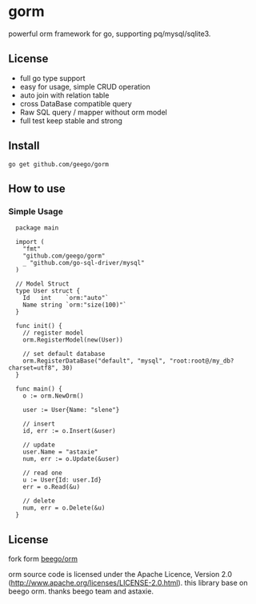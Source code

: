 # gorm

powerful orm framework for go, supporting pq/mysql/sqlite3.

## License
  - full go type support
  - easy for usage, simple CRUD operation
  - auto join with relation table
  - cross DataBase compatible query
  - Raw SQL query / mapper without orm model
  - full test keep stable and strong

## Install
```
go get github.com/geego/gorm
```

## How to use
### Simple Usage
```
  package main

  import (
    "fmt"
    "github.com/geego/gorm"
    _ "github.com/go-sql-driver/mysql"
  )

  // Model Struct
  type User struct {
    Id   int    `orm:"auto"`
    Name string `orm:"size(100)"`
  }

  func init() {
    // register model
    orm.RegisterModel(new(User))

    // set default database
    orm.RegisterDataBase("default", "mysql", "root:root@/my_db?charset=utf8", 30)
  }

  func main() {
    o := orm.NewOrm()

    user := User{Name: "slene"}

    // insert
    id, err := o.Insert(&user)

    // update
    user.Name = "astaxie"
    num, err := o.Update(&user)

    // read one
    u := User{Id: user.Id}
    err = o.Read(&u)

    // delete
    num, err = o.Delete(&u) 
  }
```

## License 

fork form [beego/orm](https://github.com/astaxie/beego/tree/master/orm)

orm source code is licensed under the Apache Licence, Version 2.0 (http://www.apache.org/licenses/LICENSE-2.0.html). this library base on beego orm. thanks beego team and astaxie.
